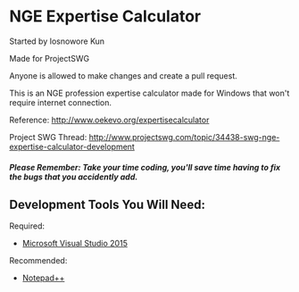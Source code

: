 # NGE Expertise Calculator

Started by Iosnowore Kun

Made for ProjectSWG

Anyone is allowed to make changes and create a pull request.

This is an NGE profession expertise calculator made for Windows that won't require internet connection.

Reference: http://www.oekevo.org/expertisecalculator

Project SWG Thread: http://www.projectswg.com/topic/34438-swg-nge-expertise-calculator-development

##### *Please Remember: Take your time coding, you'll save time having to fix the bugs that you accidently add.*

## Development Tools You Will Need:
Required:
* [Microsoft Visual Studio 2015](https://goo.gl/6iKdV4)

Recommended:
* [Notepad++](https://goo.gl/Ctz9Mk)
